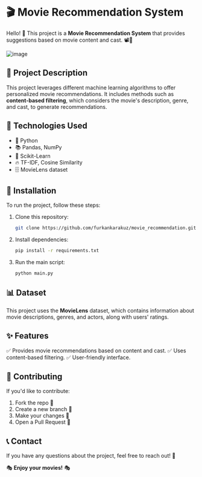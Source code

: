 # 🎬 Movie Recommendation System

Hello! 👋 This project is a **Movie Recommendation System** that provides suggestions based on movie content and cast. 📽️🍿

![image](https://github.com/user-attachments/assets/29ad0dd0-6716-4a76-bc1b-4ba2df631941)

## 📌 Project Description

This project leverages different machine learning algorithms to offer personalized movie recommendations. It includes methods such as **content-based filtering**, which considers the movie's description, genre, and cast, to generate recommendations.

## 🚀 Technologies Used

- 🐍 Python
- 📚 Pandas, NumPy
- 🤖 Scikit-Learn
- 🔥 TF-IDF, Cosine Similarity
- 🗄️ MovieLens dataset

## 🔧 Installation

To run the project, follow these steps:

1. Clone this repository:
   ```bash
   git clone https://github.com/furkankarakuz/movie_recommendation.git
   ```
2. Install dependencies:
   ```bash
   pip install -r requirements.txt
   ```
3. Run the main script:
   ```bash
   python main.py
   ```

## 📊 Dataset

This project uses the **MovieLens** dataset, which contains information about movie descriptions, genres, and actors, along with users' ratings.

## ✨ Features

✅ Provides movie recommendations based on content and cast.
✅ Uses content-based filtering.
✅ User-friendly interface.

## 🤝 Contributing

If you'd like to contribute:

1. Fork the repo 🍴
2. Create a new branch 🌱
3. Make your changes 🔨
4. Open a Pull Request 🎉

## 📞 Contact

If you have any questions about the project, feel free to reach out! 📩

🎭 **Enjoy your movies!** 🎭
